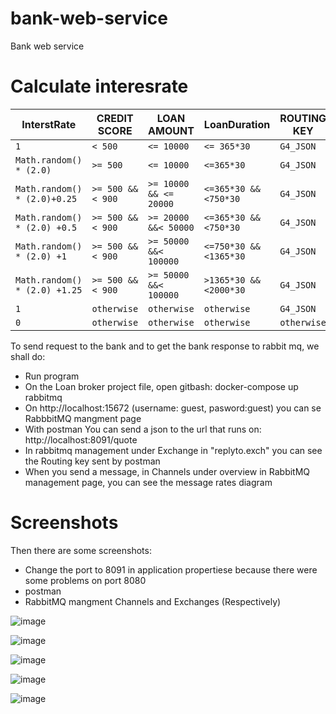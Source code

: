 # bank-web-service
Bank web service

# Calculate interesrate

InterstRate | CREDIT SCORE | LOAN AMOUNT  | LoanDuration |ROUTING KEY |
------|-------------|---------------|-------------|-------------| 
 `1` | `< 500 ` | `<= 10000 `  | `<= 365*30` | `G4_JSON` |
  `Math.random() * (2.0)` | `>= 500 ` | `<= 10000`  | `<=365*30` | `G4_JSON` |
 `Math.random() * (2.0)+0.25` | `>= 500 && < 900 ` | `>= 10000 && <= 20000`  | `<=365*30 && <750*30 ` | `G4_JSON` |
 `Math.random() * (2.0) +0.5` |`>= 500 && < 900 ` | `>= 20000 &&< 50000`  | `<=365*30 && <750*30` | `G4_JSON` |
`Math.random() * (2.0) +1` |`>= 500 && < 900 ` | `>= 50000 &&< 100000`  | `<=750*30 && <1365*30` | `G4_JSON` |
`Math.random() * (2.0) +1.25` |`>= 500 && < 900 ` | `>= 50000 &&< 100000`  | `>1365*30 && <2000*30` | `G4_JSON` |
 `1` | `otherwise`|`otherwise` |`otherwise` |`G4_JSON` |
 `0` | `otherwise`|`otherwise` |`otherwise` |`otherwise` |
To send request to the bank and to get the bank response to rabbit mq, we shall do:

- Run program
- On the Loan broker project file, open gitbash: docker-compose up rabbitmq 
- On http://localhost:15672 (username: guest, pasword:guest) you can se RabbbitMQ mangment page
- With postman You can send a json to the url that runs on: http://localhost:8091/quote
- In rabbitmq management under Exchange in "replyto.exch" you can see the Routing key sent by postman
- When you send a message, in Channels under overview in RabbitMQ management page, you can see the message rates diagram

# Screenshots
Then there are some screenshots:
- Change the port to 8091 in application propertiese because there were some problems on port 8080 
- postman
- RabbitMQ mangment Channels and Exchanges
(Respectively)


![image](https://user-images.githubusercontent.com/20173643/48667407-15d4c780-ead5-11e8-9ca1-1f7f33c4d7f6.png)

![image](https://user-images.githubusercontent.com/20173643/48667423-664c2500-ead5-11e8-894b-9c7c2ab5c7ec.png)

![image](https://user-images.githubusercontent.com/20173643/48667434-a6aba300-ead5-11e8-9d8e-f67054ac3b62.png)

![image](https://user-images.githubusercontent.com/20173643/48667446-02762c00-ead6-11e8-8fbd-258203085f7b.png)

![image](https://user-images.githubusercontent.com/20173643/48667455-597c0100-ead6-11e8-992f-2fa70a4011f0.png)
